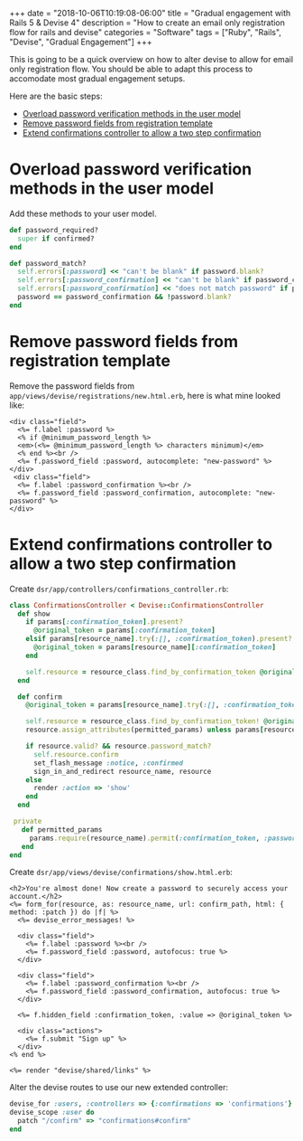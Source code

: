 +++
date = "2018-10-06T10:19:08-06:00"
title = "Gradual engagement with Rails 5 & Devise 4"
description = "How to create an email only registration flow for rails and devise"
categories = "Software"
tags = ["Ruby", "Rails", "Devise", "Gradual Engagement"]
+++

This is going to be a quick overview on how to alter devise to allow for email only registration flow. You should be able to adapt this process to accomodate most gradual engagement setups.

Here are the basic steps:

- [Overload password verification methods in the user model](#overload-password-verification-methods-in-the-user-model)
- [Remove password fields from registration template](#remove-password-fields-from-registration-template)
- [Extend confirmations controller to allow a two step confirmation](#extend-confirmations-controller-to-allow-a-two-step-confirmation)

# Overload password verification methods in the user model

Add these methods to your user model.

```rb
def password_required?
  super if confirmed?
end

def password_match?
  self.errors[:password] << "can't be blank" if password.blank?
  self.errors[:password_confirmation] << "can't be blank" if password_confirmation.blank?
  self.errors[:password_confirmation] << "does not match password" if password != password_confirmation
  password == password_confirmation && !password.blank?
end
```

# Remove password fields from registration template

Remove the password fields from `app/views/devise/registrations/new.html.erb`, here is what mine looked like:

```html+erb
<div class="field">
  <%= f.label :password %>
  <% if @minimum_password_length %>
  <em>(<%= @minimum_password_length %> characters minimum)</em>
  <% end %><br />
  <%= f.password_field :password, autocomplete: "new-password" %>
</div>
 <div class="field">
  <%= f.label :password_confirmation %><br />
  <%= f.password_field :password_confirmation, autocomplete: "new-password" %>
</div>
```

# Extend confirmations controller to allow a two step confirmation

Create `dsr/app/controllers/confirmations_controller.rb`:
```rb
class ConfirmationsController < Devise::ConfirmationsController
  def show
    if params[:confirmation_token].present?
      @original_token = params[:confirmation_token]
    elsif params[resource_name].try(:[], :confirmation_token).present?
      @original_token = params[resource_name][:confirmation_token]
    end

    self.resource = resource_class.find_by_confirmation_token @original_token
  end

  def confirm
    @original_token = params[resource_name].try(:[], :confirmation_token)

    self.resource = resource_class.find_by_confirmation_token! @original_token
    resource.assign_attributes(permitted_params) unless params[resource_name].nil?

    if resource.valid? && resource.password_match?
      self.resource.confirm
      set_flash_message :notice, :confirmed
      sign_in_and_redirect resource_name, resource
    else
      render :action => 'show'
    end
  end

 private
   def permitted_params
     params.require(resource_name).permit(:confirmation_token, :password, :password_confirmation)
   end
end
```

Create `dsr/app/views/devise/confirmations/show.html.erb`:
```html+erb
<h2>You're almost done! Now create a password to securely access your account.</h2>
<%= form_for(resource, as: resource_name, url: confirm_path, html: { method: :patch }) do |f| %>
  <%= devise_error_messages! %>

  <div class="field">
    <%= f.label :password %><br />
    <%= f.password_field :password, autofocus: true %>
  </div>

  <div class="field">
    <%= f.label :password_confirmation %><br />
    <%= f.password_field :password_confirmation, autofocus: true %>
  </div>

  <%= f.hidden_field :confirmation_token, :value => @original_token %>

  <div class="actions">
    <%= f.submit "Sign up" %>
  </div>
<% end %>

<%= render "devise/shared/links" %>
```

Alter the devise routes to use our new extended controller:
```rb
devise_for :users, :controllers => {:confirmations => 'confirmations'}
devise_scope :user do
  patch "/confirm" => "confirmations#confirm"
end
```
